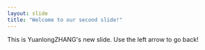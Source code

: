 ```yaml
---
layout: slide
title: "Welcome to our second slide!"
---
```

This is YuanlongZHANG's new slide.
Use the left arrow to go back!
